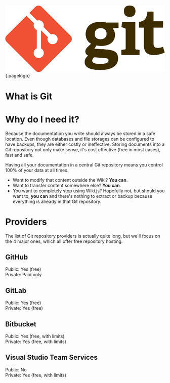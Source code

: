 <!-- TITLE: Git -->
<!-- SUBTITLE: Guide on connecting to various Git providers -->
![Git Logo](/uploads/page-icons/git-logo.png "Git Logo"){.pagelogo}
# What is Git

# Why do I need it?
Because the documentation you write should always be stored in a safe location. Even though databases and file storages can be configured to have backups, they are either costly or ineffective. Storing documents into a Git repository not only make sense, it's cost effective (free in most cases), fast and safe.

Having all your documentation in a central Git repository means you control 100% of your data at all times.
- Want to modify that content outside the Wiki? **You can**.
- Want to transfer content somewhere else? **You can**.
- You want to completely stop using Wiki.js? Hopefully not, but should you want to, **you can** and there's nothing to extract or backup because everything is already in that Git repository.
# Providers
The list of Git repository providers is actually quite long, but we'll focus on the 4 major ones, which all offer free repository hosting.

## GitHub

Public: Yes (free)  
Private: Paid only

## GitLab

Public: Yes (free)  
Private: Yes (free)

## Bitbucket

Public: Yes (free, with limits)  
Private: Yes (free, with limits)

## Visual Studio Team Services

Public: No  
Private: Yes (free, with limits)